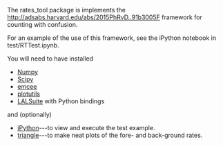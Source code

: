 The rates_tool package is implements the
http://adsabs.harvard.edu/abs/2015PhRvD..91b3005F framework for
counting with confusion. 

For an example of the use of this framework, see the iPython notebook
in test/RTTest.ipynb.

You will need to have installed

* [Numpy](http://www.numpy.org/)
* [Scipy](http://www.numpy.org/)
* [emcee](https://github.com/dfm/emcee)
* [plotutils](https://github.com/farr/plotutils)
* [LALSuite](https://www.lsc-group.phys.uwm.edu/daswg/projects/lalsuite.html)
  with Python bindings

and (optionally)

* [iPython](http://ipython.org/)---to view and execute the test
  example.
* [triangle](https://github.com/dfm/triangle.py)---to make neat plots
  of the fore- and back-ground rates.

